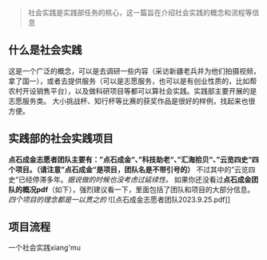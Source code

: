 > 社会实践是实践部任务的核心，这一篇旨在介绍社会实践的概念和流程等信息
## 什么是社会实践
这是一个广泛的概念，可以是去调研一些内容（采访新疆老兵并为他们拍摄视频，拿了国一），或者去提供服务（可以是志愿服务，也可以是有创业性质的，比如帮农村开设销售平台），以及做科研项目等都可以算社会实践。实践部主要开展的是志愿服务类。
大小挑战杯、知行杯等比赛的获奖作品是很好的样例，找起来也很方便。
## 实践部的社会实践项目
**点石成金志愿者团队主要有：”点石成金“、”科技助老“、”汇海拾贝“、”云览四史“四个项目。（请注意”点石成金“是项目，团队名是不带引号的）** 不过其中的”云览四史“已经停滞多年。*据说做的时候也没考虑过延续性。*
如果你还没看过**点石成金团队的概况pdf**（如下），强烈建议看一下，里面包括了团队和项目的大部分信息。
*四个项目的理念都是一以贯之的* ![[点石成金志愿者团队2023.9.25.pdf]]
## 项目流程
一个社会实践xiang'mu

